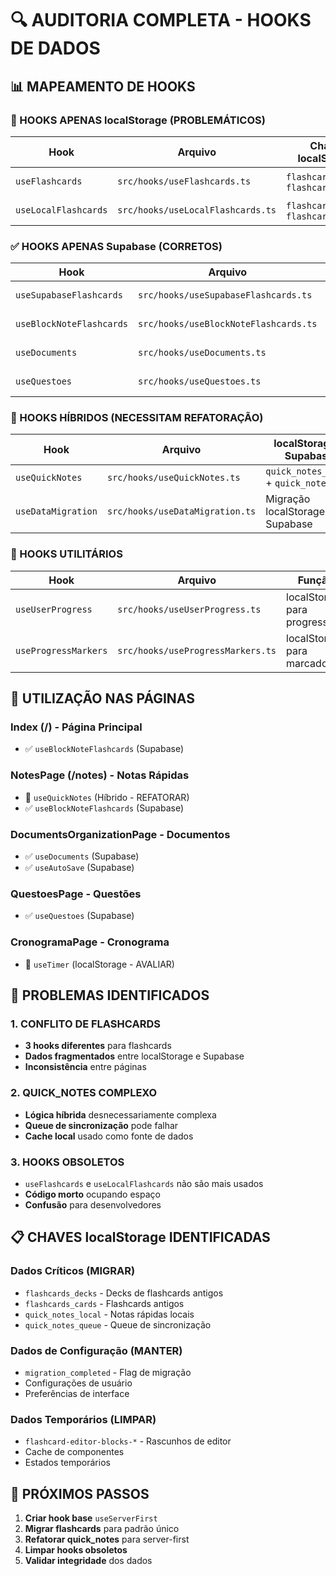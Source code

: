 # 🔍 AUDITORIA COMPLETA - HOOKS DE DADOS

## 📊 MAPEAMENTO DE HOOKS

### 🚨 HOOKS APENAS localStorage (PROBLEMÁTICOS)
| Hook | Arquivo | Chaves localStorage | Status |
|------|---------|-------------------|--------|
| `useFlashcards` | `src/hooks/useFlashcards.ts` | `flashcards_decks`, `flashcards_cards` | ❌ Obsoleto |
| `useLocalFlashcards` | `src/hooks/useLocalFlashcards.ts` | `flashcards_decks`, `flashcards_cards` | ❌ Obsoleto |

### ✅ HOOKS APENAS Supabase (CORRETOS)
| Hook | Arquivo | Tabela | Status |
|------|---------|--------|--------|
| `useSupabaseFlashcards` | `src/hooks/useSupabaseFlashcards.ts` | `flashcards` | ✅ Bom |
| `useBlockNoteFlashcards` | `src/hooks/useBlockNoteFlashcards.ts` | `flashcards` | ✅ Bom |
| `useDocuments` | `src/hooks/useDocuments.ts` | `documents` | ✅ Bom |
| `useQuestoes` | `src/hooks/useQuestoes.ts` | `questoes` | ✅ Bom |

### 🔄 HOOKS HÍBRIDOS (NECESSITAM REFATORAÇÃO)
| Hook | Arquivo | localStorage + Supabase | Status |
|------|---------|------------------------|--------|
| `useQuickNotes` | `src/hooks/useQuickNotes.ts` | `quick_notes_local` + `quick_notes` | 🔄 Refatorar |
| `useDataMigration` | `src/hooks/useDataMigration.ts` | Migração localStorage → Supabase | 🔄 Temporário |

### 📱 HOOKS UTILITÁRIOS
| Hook | Arquivo | Função | Status |
|------|---------|--------|--------|
| `useUserProgress` | `src/hooks/useUserProgress.ts` | localStorage para progresso | 🔄 Avaliar |
| `useProgressMarkers` | `src/hooks/useProgressMarkers.ts` | localStorage para marcadores | 🔄 Avaliar |

## 🎯 UTILIZAÇÃO NAS PÁGINAS

### Index (/) - Página Principal
- ✅ `useBlockNoteFlashcards` (Supabase)

### NotesPage (/notes) - Notas Rápidas  
- 🔄 `useQuickNotes` (Híbrido - REFATORAR)
- ✅ `useBlockNoteFlashcards` (Supabase)

### DocumentsOrganizationPage - Documentos
- ✅ `useDocuments` (Supabase)
- ✅ `useAutoSave` (Supabase)

### QuestoesPage - Questões
- ✅ `useQuestoes` (Supabase)

### CronogramaPage - Cronograma
- 🔄 `useTimer` (localStorage - AVALIAR)

## 🚨 PROBLEMAS IDENTIFICADOS

### 1. CONFLITO DE FLASHCARDS
- **3 hooks diferentes** para flashcards
- **Dados fragmentados** entre localStorage e Supabase
- **Inconsistência** entre páginas

### 2. QUICK_NOTES COMPLEXO
- **Lógica híbrida** desnecessariamente complexa
- **Queue de sincronização** pode falhar
- **Cache local** usado como fonte de dados

### 3. HOOKS OBSOLETOS
- `useFlashcards` e `useLocalFlashcards` não são mais usados
- **Código morto** ocupando espaço
- **Confusão** para desenvolvedores

## 📋 CHAVES localStorage IDENTIFICADAS

### Dados Críticos (MIGRAR)
- `flashcards_decks` - Decks de flashcards antigos
- `flashcards_cards` - Flashcards antigos  
- `quick_notes_local` - Notas rápidas locais
- `quick_notes_queue` - Queue de sincronização

### Dados de Configuração (MANTER)
- `migration_completed` - Flag de migração
- Configurações de usuário
- Preferências de interface

### Dados Temporários (LIMPAR)
- `flashcard-editor-blocks-*` - Rascunhos de editor
- Cache de componentes
- Estados temporários

## 🎯 PRÓXIMOS PASSOS

1. **Criar hook base** `useServerFirst`
2. **Migrar flashcards** para padrão único
3. **Refatorar quick_notes** para server-first
4. **Limpar hooks obsoletos**
5. **Validar integridade** dos dados
